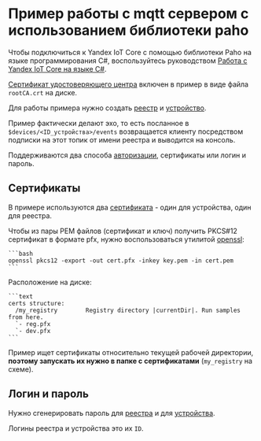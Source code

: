 # Пример работы с mqtt сервером с использованием библиотеки paho

Чтобы подключиться к Yandex IoT Core с помощью библиотеки Paho на языке программирования С#, воспользуйтесь руководством [Работа с Yandex IoT Core на языке C#](https://yandex.cloud/ru/docs/iot-core/tutorials/c-sharp).

[Сертификат удостоверяющего центра](https://storage.yandexcloud.net/mqtt/rootCA.crt) включен в пример в виде файла `rootCA.crt` на диске.

Для работы примера нужно создать [реестр](https://cloud.yandex.ru/docs/iot-core/quickstart#create-registry) и [устройство](https://cloud.yandex.ru/docs/iot-core/quickstart#create-device).

Пример фактически делают эхо, то есть посланное в `$devices/<ID_устройства>/events` возвращается клиенту посредством подписки на этот топик от имени реестра и выводится на консоль.

Поддерживаются два способа [авторизации](https://cloud.yandex.ru/docs/iot-core/concepts/authorization), сертификаты или логин и пароль.

## Сертификаты

В примере используются два [сертификата](https://cloud.yandex.ru/docs/iot-core/quickstart#create-ca) - один для устройства, один для реестра.

Чтобы из пары PEM файлов (сертификат и ключ) получить PKCS#12 сертификат в формате pfx, нужно воспользоваться утилитой [openssl](https://www.openssl.org/):

    ```bash
    openssl pkcs12 -export -out cert.pfx -inkey key.pem -in cert.pem
    ```

Расположение на диске:

    ```text
    certs structure:
      /my_registry        Registry directory |currentDir|. Run samples from here.
      `- reg.pfx
      `- dev.pfx
    ```

Пример ищет сертификаты относительно текущей рабочей директории, **поэтому запускать их нужно в папке с сертификатами** (`my_registry` на схеме).

## Логин и пароль

Нужно сгенерировать пароль для [реестра](https://cloud.yandex.ru/docs/iot-core/operations/password/registry-password)
и для [устройства](https://cloud.yandex.ru/docs/iot-core/operations/password/device-password).

Логины реестра и устройства это их `ID`.
